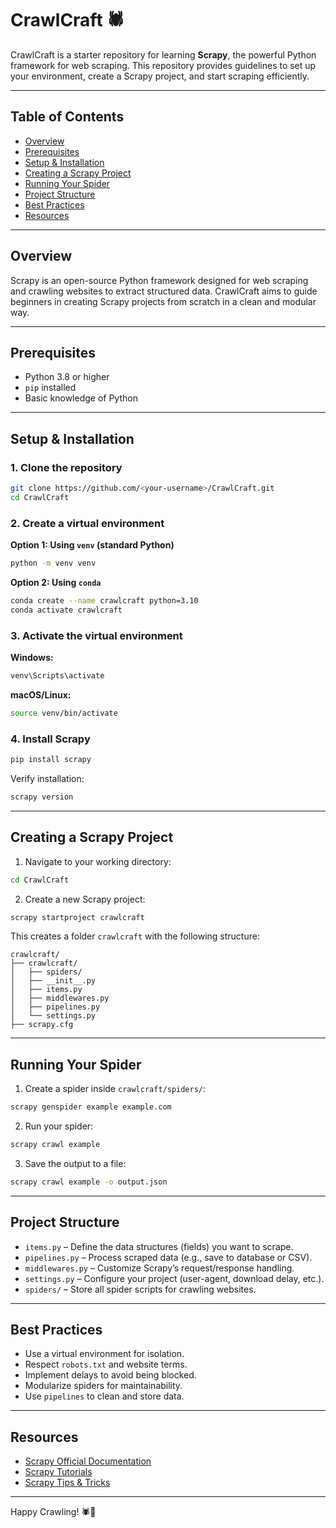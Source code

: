 # CrawlCraft 🕷️

CrawlCraft is a starter repository for learning **Scrapy**, the powerful Python framework for web scraping. This repository provides guidelines to set up your environment, create a Scrapy project, and start scraping efficiently.

---

## Table of Contents

- [Overview](#overview)
- [Prerequisites](#prerequisites)
- [Setup & Installation](#setup--installation)
- [Creating a Scrapy Project](#creating-a-scrapy-project)
- [Running Your Spider](#running-your-spider)
- [Project Structure](#project-structure)
- [Best Practices](#best-practices)
- [Resources](#resources)

---

## Overview

Scrapy is an open-source Python framework designed for web scraping and crawling websites to extract structured data. CrawlCraft aims to guide beginners in creating Scrapy projects from scratch in a clean and modular way.

---

## Prerequisites

- Python 3.8 or higher
- `pip` installed
- Basic knowledge of Python

---

## Setup & Installation

### 1. Clone the repository

```bash
git clone https://github.com/<your-username>/CrawlCraft.git
cd CrawlCraft
```

### 2. Create a virtual environment

**Option 1: Using `venv` (standard Python)**

```bash
python -m venv venv
```

**Option 2: Using `conda`**

```bash
conda create --name crawlcraft python=3.10
conda activate crawlcraft
```

### 3. Activate the virtual environment

**Windows:**

```bash
venv\Scripts\activate
```

**macOS/Linux:**

```bash
source venv/bin/activate
```

### 4. Install Scrapy

```bash
pip install scrapy
```

Verify installation:

```bash
scrapy version
```

---

## Creating a Scrapy Project

1. Navigate to your working directory:

```bash
cd CrawlCraft
```

2. Create a new Scrapy project:

```bash
scrapy startproject crawlcraft
```

This creates a folder `crawlcraft` with the following structure:

```
crawlcraft/
├── crawlcraft/
│   ├── spiders/
│   ├── __init__.py
│   ├── items.py
│   ├── middlewares.py
│   ├── pipelines.py
│   └── settings.py
├── scrapy.cfg
```

---

## Running Your Spider

1. Create a spider inside `crawlcraft/spiders/`:

```bash
scrapy genspider example example.com
```

2. Run your spider:

```bash
scrapy crawl example
```

3. Save the output to a file:

```bash
scrapy crawl example -o output.json
```

---

## Project Structure

- `items.py` – Define the data structures (fields) you want to scrape.
- `pipelines.py` – Process scraped data (e.g., save to database or CSV).
- `middlewares.py` – Customize Scrapy’s request/response handling.
- `settings.py` – Configure your project (user-agent, download delay, etc.).
- `spiders/` – Store all spider scripts for crawling websites.

---

## Best Practices

- Use a virtual environment for isolation.
- Respect `robots.txt` and website terms.
- Implement delays to avoid being blocked.
- Modularize spiders for maintainability.
- Use `pipelines` to clean and store data.

---

## Resources

- [Scrapy Official Documentation](https://docs.scrapy.org/en/latest/)
- [Scrapy Tutorials](https://docs.scrapy.org/en/latest/intro/tutorial.html)
- [Scrapy Tips & Tricks](https://doc.scrapy.org/en/latest/topics/practices.html)

---

Happy Crawling! 🕷️🚀
